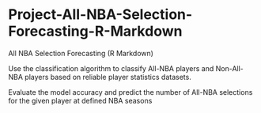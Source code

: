 # Project-All-NBA-Selection-Forecasting-R-Markdown
All NBA Selection Forecasting (R Markdown)

Use the classification algorithm to classify All-NBA players and Non-All-NBA players based on reliable player statistics datasets. 

Evaluate the model accuracy and predict the number of All-NBA selections for the given player at defined NBA seasons
